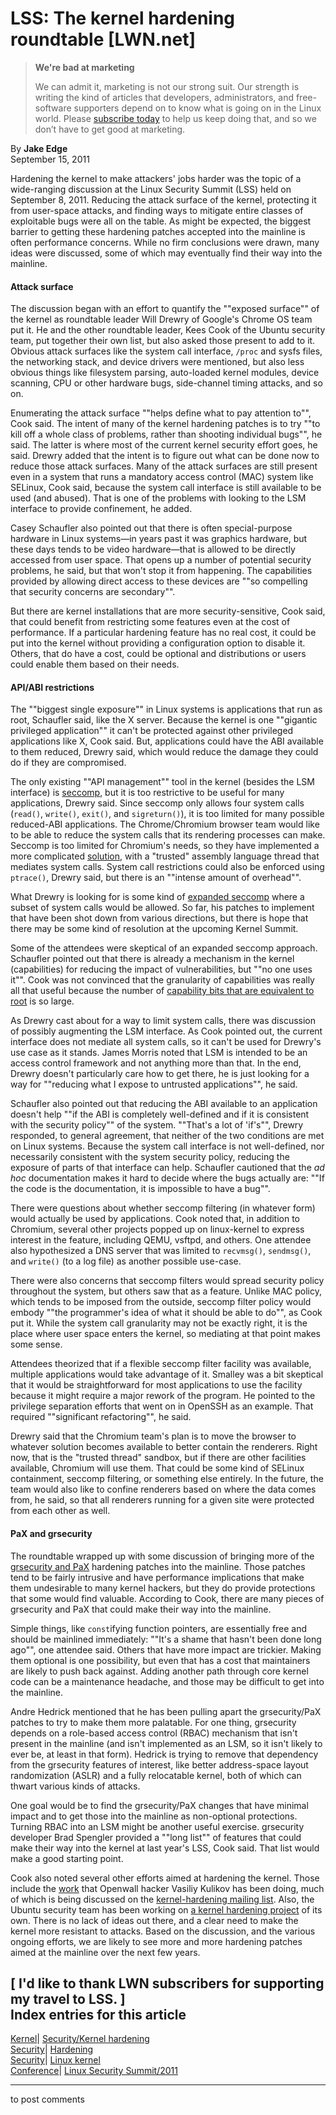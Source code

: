 # LSS: The kernel hardening roundtable [LWN.net]

> **We're bad at marketing**
> 
> We can admit it, marketing is not our strong suit. Our strength is writing the kind of articles that developers, administrators, and free-software supporters depend on to know what is going on in the Linux world. Please [subscribe today](/Promo/nsn-bad/subscribe) to help us keep doing that, and so we don’t have to get good at marketing. 

By **Jake Edge**  
September 15, 2011 

Hardening the kernel to make attackers' jobs harder was the topic of a wide-ranging discussion at the Linux Security Summit (LSS) held on September 8, 2011. Reducing the attack surface of the kernel, protecting it from user-space attacks, and finding ways to mitigate entire classes of exploitable bugs were all on the table. As might be expected, the biggest barrier to getting these hardening patches accepted into the mainline is often performance concerns. While no firm conclusions were drawn, many ideas were discussed, some of which may eventually find their way into the mainline. 

#### Attack surface

The discussion began with an effort to quantify the ""exposed surface"" of the kernel as roundtable leader Will Drewry of Google's Chrome OS team put it. He and the other roundtable leader, Kees Cook of the Ubuntu security team, put together their own list, but also asked those present to add to it. Obvious attack surfaces like the system call interface, `/proc` and sysfs files, the networking stack, and device drivers were mentioned, but also less obvious things like filesystem parsing, auto-loaded kernel modules, device scanning, CPU or other hardware bugs, side-channel timing attacks, and so on. 

Enumerating the attack surface ""helps define what to pay attention to"", Cook said. The intent of many of the kernel hardening patches is to try ""to kill off a whole class of problems, rather than shooting individual bugs"", he said. The latter is where most of the current kernel security effort goes, he said. Drewry added that the intent is to figure out what can be done now to reduce those attack surfaces. Many of the attack surfaces are still present even in a system that runs a mandatory access control (MAC) system like SELinux, Cook said, because the system call interface is still available to be used (and abused). That is one of the problems with looking to the LSM interface to provide confinement, he added. 

Casey Schaufler also pointed out that there is often special-purpose hardware in Linux systems—in years past it was graphics hardware, but these days tends to be video hardware—that is allowed to be directly accessed from user space. That opens up a number of potential security problems, he said, but that won't stop it from happening. The capabilities provided by allowing direct access to these devices are ""so compelling that security concerns are secondary"". 

But there are kernel installations that are more security-sensitive, Cook said, that could benefit from restricting some features even at the cost of performance. If a particular hardening feature has no real cost, it could be put into the kernel without providing a configuration option to disable it. Others, that do have a cost, could be optional and distributions or users could enable them based on their needs. 

#### API/ABI restrictions

The ""biggest single exposure"" in Linux systems is applications that run as root, Schaufler said, like the X server. Because the kernel is one ""gigantic privileged application"" it can't be protected against other privileged applications like X, Cook said. But, applications could have the ABI available to them reduced, Drewry said, which would reduce the damage they could do if they are compromised. 

The only existing ""API management"" tool in the kernel (besides the LSM interface) is [seccomp](/Articles/332974/), but it is too restrictive to be useful for many applications, Drewry said. Since seccomp only allows four system calls (`read()`, `write()`, `exit()`, and `sigreturn()`), it is too limited for many possible reduced-ABI applications. The Chrome/Chromium browser team would like to be able to reduce the system calls that its rendering processes can make. Seccomp is too limited for Chromium's needs, so they have implemented a more complicated [solution](/Articles/347547/), with a "trusted" assembly language thread that mediates system calls. System call restrictions could also be enforced using `ptrace()`, Drewry said, but there is an ""intense amount of overhead"". 

What Drewry is looking for is some kind of [expanded seccomp](/Articles/441232/) where a subset of system calls would be allowed. So far, his patches to implement that have been shot down from various directions, but there is hope that there may be some kind of resolution at the upcoming Kernel Summit. 

Some of the attendees were skeptical of an expanded seccomp approach. Schaufler pointed out that there is already a mechanism in the kernel (capabilities) for reducing the impact of vulnerabilities, but ""no one uses it"". Cook was not convinced that the granularity of capabilities was really all that useful because the number of [capability bits that are equivalent to root](/Articles/421671/) is so large. 

As Drewry cast about for a way to limit system calls, there was discussion of possibly augmenting the LSM interface. As Cook pointed out, the current interface does not mediate all system calls, so it can't be used for Drewry's use case as it stands. James Morris noted that LSM is intended to be an access control framework and not anything more than that. In the end, Drewry doesn't particularly care how to get there, he is just looking for a way for ""reducing what I expose to untrusted applications"", he said. 

Schaufler also pointed out that reducing the ABI available to an application doesn't help ""if the ABI is completely well-defined and if it is consistent with the security policy"" of the system. ""That's a lot of 'if's"", Drewry responded, to general agreement, that neither of the two conditions are met on Linux systems. Because the system call interface is not well-defined, nor necessarily consistent with the system security policy, reducing the exposure of parts of that interface can help. Schaufler cautioned that the _ad hoc_ documentation makes it hard to decide where the bugs actually are: ""If the code is the documentation, it is impossible to have a bug"". 

There were questions about whether seccomp filtering (in whatever form) would actually be used by applications. Cook noted that, in addition to Chromium, several other projects popped up on linux-kernel to express interest in the feature, including QEMU, vsftpd, and others. One attendee also hypothesized a DNS server that was limited to `recvmsg()`, `sendmsg()`, and `write()` (to a log file) as another possible use-case. 

There were also concerns that seccomp filters would spread security policy throughout the system, but others saw that as a feature. Unlike MAC policy, which tends to be imposed from the outside, seccomp filter policy would embody ""the programmer's idea of what it should be able to do"", as Cook put it. While the system call granularity may not be exactly right, it is the place where user space enters the kernel, so mediating at that point makes some sense. 

Attendees theorized that if a flexible seccomp filter facility was available, multiple applications would take advantage of it. Smalley was a bit skeptical that it would be straightforward for most applications to use the facility because it might require a major rework of the program. He pointed to the privilege separation efforts that went on in OpenSSH as an example. That required ""significant refactoring"", he said. 

Drewry said that the Chromium team's plan is to move the browser to whatever solution becomes available to better contain the renderers. Right now, that is the "trusted thread" sandbox, but if there are other facilities available, Chromium will use them. That could be some kind of SELinux containment, seccomp filtering, or something else entirely. In the future, the team would also like to confine renderers based on where the data comes from, he said, so that all renderers running for a given site were protected from each other as well. 

#### PaX and grsecurity

The roundtable wrapped up with some discussion of bringing more of the [grsecurity and PaX](http://grsecurity.net/) hardening patches into the mainline. Those patches tend to be fairly intrusive and have performance implications that make them undesirable to many kernel hackers, but they do provide protections that some would find valuable. According to Cook, there are many pieces of grsecurity and PaX that could make their way into the mainline. 

Simple things, like `const`ifying function pointers, are essentially free and should be mainlined immediately: ""It's a shame that hasn't been done long ago"", one attendee said. Others that have more impact are trickier. Making them optional is one possibility, but even that has a cost that maintainers are likely to push back against. Adding another path through core kernel code can be a maintenance headache, and those may be difficult to get into the mainline. 

Andre Hedrick mentioned that he has been pulling apart the grsecurity/PaX patches to try to make them more palatable. For one thing, grsecurity depends on a role-based access control (RBAC) mechanism that isn't present in the mainline (and isn't implemented as an LSM, so it isn't likely to ever be, at least in that form). Hedrick is trying to remove that dependency from the grsecurity features of interest, like better address-space layout randomization (ASLR) and a fully relocatable kernel, both of which can thwart various kinds of attacks. 

One goal would be to find the grsecurity/PaX changes that have minimal impact and to get those into the mainline as non-optional protections. Turning RBAC into an LSM might be another useful exercise. grsecurity developer Brad Spengler provided a ""long list"" of features that could make their way into the kernel at last year's LSS, Cook said. That list would make a good starting point. 

Cook also noted several other efforts aimed at hardening the kernel. Those include the [work](/Articles/451405/) that Openwall hacker Vasiliy Kulikov has been doing, much of which is being discussed on the [kernel-hardening mailing list](http://www.openwall.com/lists/kernel-hardening/). Also, the Ubuntu security team has been working on [a kernel hardening project](https://wiki.ubuntu.com/SecurityTeam/Roadmap/KernelHardening) of its own. There is no lack of ideas out there, and a clear need to make the kernel more resistant to attacks. Based on the discussion, and the various ongoing efforts, we are likely to see more and more hardening patches aimed at the mainline over the next few years. 

[ I'd like to thank LWN subscribers for supporting my travel to LSS. ]  
Index entries for this article  
---  
[Kernel](/Kernel/Index)| [Security/Kernel hardening](/Kernel/Index#Security-Kernel_hardening)  
[Security](/Security/Index/)| [Hardening](/Security/Index/#Hardening)  
[Security](/Security/Index/)| [Linux kernel](/Security/Index/#Linux_kernel)  
[Conference](/Archives/ConferenceIndex/)| [Linux Security Summit/2011](/Archives/ConferenceIndex/#Linux_Security_Summit-2011)  
  


* * *

to post comments 
